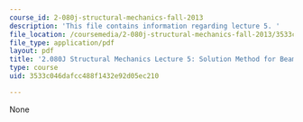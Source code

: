 ```yaml
---
course_id: 2-080j-structural-mechanics-fall-2013
description: 'This file contains information regarding lecture 5. '
file_location: /coursemedia/2-080j-structural-mechanics-fall-2013/3533c046dafcc488f1432e92d05ec210_MIT2_080JF13_Lecture5.pdf
file_type: application/pdf
layout: pdf
title: '2.080J Structural Mechanics Lecture 5: Solution Method for Beam Deflections'
type: course
uid: 3533c046dafcc488f1432e92d05ec210

---
```

None